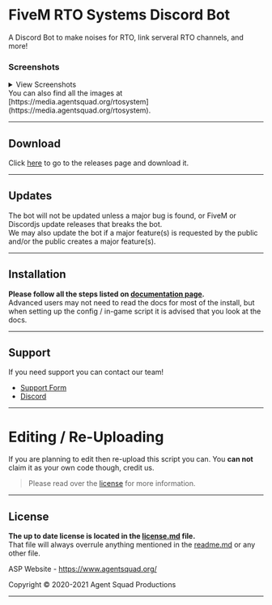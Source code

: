 # FiveM RTO Systems Discord Bot
A Discord Bot to make noises for RTO, link serveral RTO channels, and more!

### Screenshots

<details>
<summary>View Screenshots</summary>

|Description|Image|
|:-:|:-:|
|Short Video Example|[Short_Video_Example](https://media.agentsquad.org/images/RTOBot/VideoShowcase)|
|Help Command|![Help_CMD](https://media.agentsquad.org/images/RTOBot/HelpCMD.png)|
|Logs|![Logs](https://media.agentsquad.org/images/RTOBot/Logs.png)|
|In-Game Logs|![In-Game_Logs](https://media.agentsquad.org/images/RTOBot/InGameLogs.png)|
</details>
You can also find all the images at [https://media.agentsquad.org/rtosystem](https://media.agentsquad.org/rtosystem).

--------

## Download

Click [here](https://github.com/Agent-Squad-Productions/rto-systems/releases) to go to the releases page and download it.

--------

## Updates

The bot will not be updated unless a major bug is found, or FiveM or Discordjs update releases that breaks the bot.<br>
We may also update the bot if a major feature(s) is requested by the public and/or the public creates a major feature(s).

--------

## Installation

**Please follow all the steps listed on [documentation page](https://docs.agentsquad.org/rtosystem).**<br>
Advanced users may not need to read the docs for most of the install, but when setting up the config / in-game script it is advised that you look at the docs.

--------

## Support
If you need support you can contact our team!

- [Support Form](https://billing.agentsquad.org/submitticket.php)
- [Discord](https://discord.agentsquad.org)


--------

# Editing / Re-Uploading

If you are planning to edit then re-upload this script you can. You **can not** claim it as your own code though, credit us.
> Please read over the [license](LICENSE.md) for more information.

--------

## License
**The up to date license is located in the [license.md](LICENSE.md) file.**<br>
That file will always overrule anything mentioned in the [readme.md](README.md) or any other file.


ASP Website - https://www.agentsquad.org/

Copyright © 2020-2021 Agent Squad Productions

----
